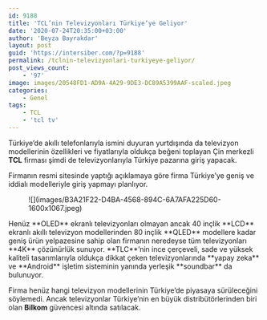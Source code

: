 ```yaml
---
id: 9188
title: 'TCL’nin Televizyonları Türkiye’ye Geliyor'
date: '2020-07-24T20:35:00+03:00'
author: 'Beyza Bayrakdar'
layout: post
guid: 'https://intersiber.com/?p=9188'
permalink: /tclnin-televizyonlari-turkiyeye-geliyor/
post_views_count:
    - '97'
image: images/20548FD1-AD9A-4A29-9DE3-DC89A5399AAF-scaled.jpeg
categories:
    - Genel
tags:
    - TCL
    - 'tcl tv'
---
```


Türkiye’de akıllı telefonlarıyla ismini duyuran yurtdışında da televizyon modellerinin özellikleri ve fiyatlarıyla oldukça beğeni toplayan Çin merkezli **TCL** firması şimdi de televizyonlarıyla Türkiye pazarına giriş yapacak.

Firmanın resmi sitesinde yaptığı açıklamaya göre firma Türkiye’ye geniş ve iddialı modelleriyle giriş yapmayı planlıyor.

<figure class="wp-block-image size-large">![](images/B3A21F22-D4BA-4568-894C-6A7AFA225D60-1600x1067.jpeg)</figure>Henüz **OLED** ekranlı televizyonları olmayan ancak 40 inçlik **LCD** ekranlı akıllı televizyon modellerinden 80 inçlik **QLED** modellere kadar geniş ürün yelpazesine sahip olan firmanın neredeyse tüm televizyonları **4K** çözünürlük sunuyor. **TLC**’nin ince çerçeveli, sade ve yüksek kaliteli tasarımlarıyla oldukça dikkat çeken televizyonlarında **yapay zeka** ve **Android** işletim sisteminin yanında yerleşik **soundbar** da bulunuyor.

Firma henüz hangi televizyon modellerinin Türkiye’de piyasaya sürüleceğini söylemedi. Ancak televizyonlar Türkiye’nin en büyük distribütörlerinden biri olan **Bilkom** güvencesi altında satılacak.